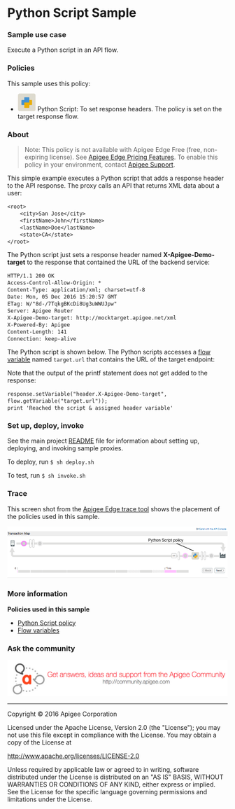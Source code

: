 # Python Script Sample

### Sample use case

Execute a Python script in an API flow. 

### Policies 

This sample uses this policy: 

* ![alt text](../../images/icon_policy_python.jpg "Python Script policy") Python Script: To set response headers. The policy is set on the target response flow.
 

### About

>Note: This policy is not available with Apigee Edge Free (free, non-expiring license). See [Apigee Edge Pricing Features](http://apigee.com/about/pricing/apigee-edge-pricing-features). To enable this policy in your environment, contact [Apigee Support](https://community.apigee.com/content/apigee-customer-support).

This simple example executes a Python script that adds a response header to the API response. The proxy calls an API that returns XML data about a user:

```
<root>
    <city>San Jose</city>
    <firstName>John</firstName>
    <lastName>Doe</lastName>
    <state>CA</state>
</root>
```


The Python script just sets a response header named **X-Apigee-Demo-target** to the response that contained the URL of the backend service:

```
HTTP/1.1 200 OK
Access-Control-Allow-Origin: *
Content-Type: application/xml; charset=utf-8
Date: Mon, 05 Dec 2016 15:20:57 GMT
ETag: W/"8d-/7TqkgBKcDi8Ug3uWWUJpw"
Server: Apigee Router
X-Apigee-Demo-target: http://mocktarget.apigee.net/xml
X-Powered-By: Apigee
Content-Length: 141
Connection: keep-alive
```

The Python script is shown below. The Python scripts accesses a [flow variable](http://docs.apigee.com/api-services/content/introduction-flow-variables) named `target.url` that contains the URL of the target endpoint:

Note that the output of the printf statement does not get added to the response:

 ```
response.setVariable("header.X-Apigee-Demo-target", flow.getVariable("target.url"));
print 'Reached the script & assigned header variable' 
```


### Set up, deploy, invoke

See the main project [README](../../README.md) file for information about setting up, deploying, and invoking sample proxies. 

To deploy, run `$ sh deploy.sh`

To test, run `$ sh invoke.sh`


### Trace
This screen shot from the [Apigee Edge trace tool](http://apigee.com/docs/api-services/content/using-trace-tool-0) shows the placement of the policies used in this sample. 

![alt text](../../images/simple-python-trace.png) 


### More information

**Policies used in this sample**

* [Python Script policy](http://apigee.com/docs/api-services/reference/python-script-policy)
* [Flow variables](http://docs.apigee.com/api-services/content/introduction-flow-variables)

### Ask the community

[![alt text](../../images/apigee-community.png "Apigee Community is a great place to ask questions and find answers about developing API proxies. ")](https://community.apigee.com?via=github)

---

Copyright © 2016 Apigee Corporation

Licensed under the Apache License, Version 2.0 (the "License"); you may not use
this file except in compliance with the License. You may obtain a copy
of the License at

http://www.apache.org/licenses/LICENSE-2.0

Unless required by applicable law or agreed to in writing, software
distributed under the License is distributed on an "AS IS" BASIS,
WITHOUT WARRANTIES OR CONDITIONS OF ANY KIND, either express or implied.
See the License for the specific language governing permissions and
limitations under the License.
